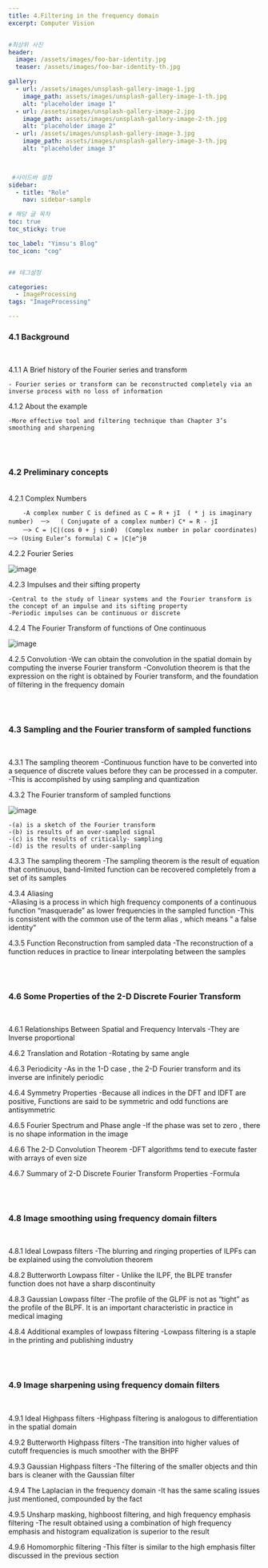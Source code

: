 ```yaml
---
title: 4.Filtering in the frequency domain	
excerpt: Computer Vision


#최상위 사진
header:
  image: /assets/images/foo-bar-identity.jpg
  teaser: /assets/images/foo-bar-identity-th.jpg

gallery:
  - url: /assets/images/unsplash-gallery-image-1.jpg
    image_path: assets/images/unsplash-gallery-image-1-th.jpg
    alt: "placeholder image 1"
  - url: /assets/images/unsplash-gallery-image-2.jpg
    image_path: assets/images/unsplash-gallery-image-2-th.jpg
    alt: "placeholder image 2"
  - url: /assets/images/unsplash-gallery-image-3.jpg
    image_path: assets/images/unsplash-gallery-image-3-th.jpg
    alt: "placeholder image 3"
    


 #사이드바 설정 
sidebar:
  - title: "Role"
    nav: sidebar-sample

# 해당 글 목차
toc: true
toc_sticky: true

toc_label: "Yimsu's Blog"
toc_icon: "cog"


## 테그설정

categories:
  - ImageProcessing
tags: "ImageProcessing"

---
```


### 4.1 Background

<br/>

4.1.1 A Brief history of the Fourier series and transform

	- Fourier series or transform can be reconstructed completely via an inverse process with no loss of information



4.1.2 About the example

	-More effective tool and filtering technique than Chapter 3’s smoothing and sharpening


<br/>
<br/>



### 4.2 Preliminary concepts

<br/>
4.2.1 Complex Numbers

		-A complex number C is defined as C = R + jI  ( * j is imaginary number)  ㅡ>   ( Conjugate of a complex number) C* = R - jI 
		ㅡ> C = |C|(cos θ + j sinθ)  (Complex number in polar coordinates) ㅡ> (Using Euler’s formula) C = |C|e^jθ



4.2.2 Fourier Series




![image](/assets/images/computervision/20200917_1.png)




4.2.3 Impulses and their sifting property

	-Central to the study of linear systems and the Fourier transform is the concept of an impulse and its sifting property
	-Periodic impulses can be continuous or discrete



4.2.4 The Fourier Transform of functions of One continuous








![image](/assets/images/computervision/20200917_2.png)







4.2.5 Convolution
	-We can obtain the convolution in the spatial domain by computing the inverse Fourier transform 
	-Convolution theorem is that the expression on the right is obtained by Fourier transform, and the foundation of filtering in the frequency domain




<br/>
<br/>


### 4.3 Sampling and the Fourier transform of sampled functions

<br/>

4.3.1 The sampling theorem
		-Continuous function have to be converted into a sequence of discrete values before they can be processed in a computer. 
		-This is accomplished by using sampling and quantization

4.3.2 The Fourier transform of sampled functions


![image](/assets/images/computervision/20200917_3.png)





	-(a) is a sketch of the Fourier transform
	-(b) is results of an over-sampled signal
	-(c) is the results of critically- sampling
	-(d) is the results of under-sampling


4.3.3 The sampling theorem
	-The sampling theorem is the result of equation that continuous, band-limited function can be recovered completely from a set of its samples

4.3.4 Aliasing	
	-Aliasing is a process in which high frequency components of a continuous function “masquerade” as lower frequencies in the sampled function
    -This is consistent with the common use of the term alias , which means “ a false identity”	

4.3.5 Function Reconstruction from sampled data
	-The reconstruction of a function reduces in practice to linear interpolating between the samples


<br/>
<br/>


### 4.6 Some Properties of the 2-D Discrete Fourier Transform

<br/>

4.6.1 Relationships Between Spatial and Frequency Intervals
	-They are Inverse proportional

4.6.2 Translation and Rotation
	-Rotating by same angle

4.6.3 Periodicity
	-As in the 1-D case ,  the 2-D Fourier transform and its inverse are infinitely periodic

4.6.4 Symmetry Properties
	-Because all indices in the DFT and IDFT are positive, Functions are said to be symmetric and odd functions are antisymmetric

4.6.5 Fourier Spectrum and Phase angle
	-If the phase was set to zero , there is no shape information in the image

4.6.6 The 2-D Convolution Theorem
	-DFT algorithms tend to execute faster with arrays of even size

4.6.7 Summary of 2-D Discrete Fourier Transform Properties
	-Formula





<br/>
<br/>


### 4.8 Image smoothing using frequency domain filters

<br/>


4.8.1 Ideal Lowpass filters
	-The blurring and ringing properties of ILPFs can be explained using the convolution theorem

4.8.2 Butterworth Lowpass filter
	- Unlike the ILPF, the BLPE transfer function does not have a sharp discontinuity

4.8.3 Gaussian Lowpass filter
	-The profile of the GLPF is not as “tight” as the profile of the BLPF. It is an important characteristic in practice in medical imaging

4.8.4 Additional examples of lowpass filtering 
	-Lowpass filtering is a staple in the printing and publishing industry


<br/>
<br/>


### 4.9 Image sharpening using frequency domain filters

<br/>

4.9.1 Ideal Highpass filters
	-Highpass filtering is analogous to differentiation in the spatial domain

4.9.2 Butterworth Highpass filters
	-The transition into higher values of cutoff frequencies is much smoother with the BHPF

4.9.3 Gaussian Highpass filters
	-The filtering of the smaller objects and thin bars is cleaner with the Gaussian filter

4.9.4 The Laplacian in the frequency domain
	-It has the same scaling issues just mentioned, compounded by the fact

4.9.5 Unsharp masking, highboost filtering, and high frequency emphasis filtering
    -The result obtained using a combination of high frequency emphasis and histogram equalization is superior to the result 	

4.9.6 Homomorphic filtering
	-This filter is similar to the high emphasis filter discussed in the previous section


<br/>
<br/>

